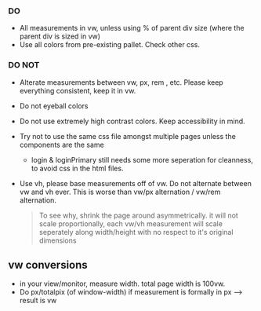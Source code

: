 ### DO ###
- All measurements in vw, unless using % of parent div size (where the parent div is sized in vw)
- Use all colors from pre-existing pallet. Check other css.

### DO NOT ###
- Alterate measurements between vw, px, rem , etc. Please keep everything consistent, keep it in vw.
- Do not eyeball colors
- Do not use extremely high contrast colors. Keep accessibility in mind.
- Try not to use the same css file amongst multiple pages unless the components are the same
    - login & loginPrimary still needs some more seperation for cleanness, to avoid css in the html files.

- Use vh, please base measurements off of vw. Do not alternate between vw and vh ever. This is worse than vw/px alternation / vw/rem alternation.
    > To see why, shrink the page around asymmetrically. it will not scale proportionally, each vw/vh measurement will scale seperately along width/height with no respect to it's original dimensions

## vw conversions ###
- in your view/monitor, measure width. total page width is 100vw.
- Do px/totalpix (of window-width) if measurement is formally in px --> result is vw
